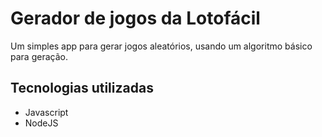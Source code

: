 # Gerador de jogos da Lotofácil #

Um simples app para gerar jogos aleatórios, usando um algoritmo básico para geração.

## Tecnologias utilizadas ##

* Javascript
* NodeJS